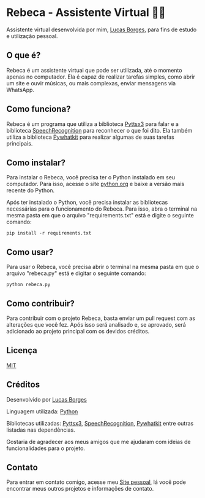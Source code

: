 # Rebeca - Assistente Virtual 👩‍💻

Assistente virtual desenvolvida por mim, [Lucas Borges](https://lucasborgess.com), para fins de estudo e utilização pessoal.

## O que é?

Rebeca é um assistente virtual que pode ser utilizada, até o momento apenas no computador. Ela é capaz de realizar tarefas simples, como abrir um site e ouvir músicas, ou mais complexas, enviar mensagens via WhatsApp.

## Como funciona?

Rebeca é um programa que utiliza a biblioteca [Pyttsx3](https://pypi.org/project/pyttsx3/) para falar e a biblioteca [SpeechRecognition](https://pypi.org/project/SpeechRecognition/) para reconhecer o que foi dito. Ela também utiliza a biblioteca [Pywhatkit](https://pypi.org/project/pywhatkit/) para realizar algumas de suas tarefas principais.

## Como instalar?

Para instalar o Rebeca, você precisa ter o Python instalado em seu computador. Para isso, acesse o site [python.org](python.org) e baixe a versão mais recente do Python.

Após ter instalado o Python, você precisa instalar as bibliotecas necessárias para o funcionamento do Rebeca. Para isso, abra o terminal na mesma pasta em que o arquivo "requirements.txt" está e digite o seguinte comando:

`pip install -r requirements.txt`

## Como usar?

Para usar o Rebeca, você precisa abrir o terminal na mesma pasta em que o arquivo "rebeca.py" está e digitar o seguinte comando:

`python rebeca.py`

## Como contribuir?

Para contribuir com o projeto Rebeca, basta enviar um pull request com as alterações que você fez. Após isso será analisado e, se aprovado, será adicionado ao projeto principal com os devidos créditos.

## Licença

[MIT](https://choosealicense.com/licenses/mit/)

## Créditos

Desenvolvido por [Lucas Borges](https://lucasborgess.com)

Linguagem utilizada: [Python](https://www.python.org/)

Bibliotecas utilizadas: [Pyttsx3](https://pypi.org/project/pyttsx3/), [SpeechRecognition](https://pypi.org/project/SpeechRecognition/), [Pywhatkit](https://pypi.org/project/pywhatkit/) entre outras listadas nas dependências.

Gostaria de agradecer aos meus amigos que me ajudaram com ideias de funcionalidades para o projeto.

## Contato

Para entrar em contato comigo, acesse meu [Site pessoal](https://lucasborgess.com), lá você pode encontrar meus outros projetos e informações de contato.